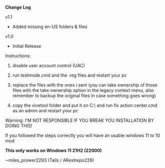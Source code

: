 **Change Log**

v1.1

* Added missing en-US folders & files

v1.0

* Initial Release

Instructions:

1. disable user account control (UAC)

2. run testmode.cmd and the .reg files and restart your pc 

3. replace the files with the ones i sent (you can take ownership of those files with the take ownership option in the legacy context menu, also remember to backup the original files in case something goes wrong)

4. copy the vivetool folder and put it on C:\ and run fix action center.cmd as an admin and restart your pc


Warning:
I'M NOT RESPONSIBLE IF YOU BREAK YOU INSTALLATION BY DOING THIS!


If you followed the steps correctly you will have an usable windows 11 to 10 mod

**This only works on Windows 11 21H2 (22000)**

⁓miles_prower2293 (Tails / ARestrepo228)

